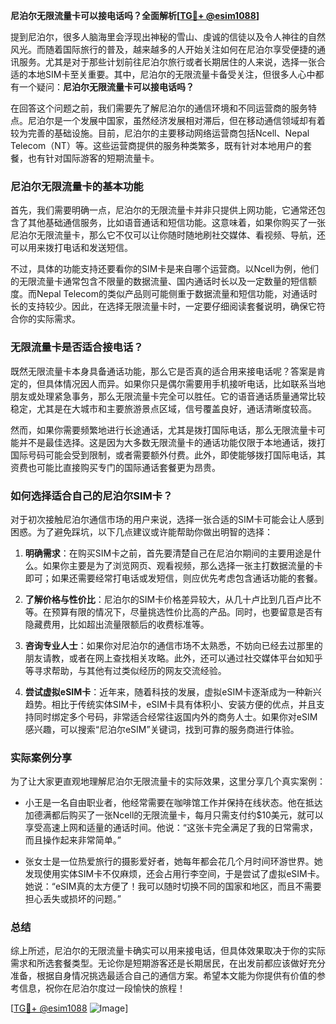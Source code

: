 **尼泊尔无限流量卡可以接电话吗？全面解析[[TG💪+ @esim1088](https://t.me/s/esim1088)]**

提到尼泊尔，很多人脑海里会浮现出神秘的雪山、虔诚的信徒以及令人神往的自然风光。而随着国际旅行的普及，越来越多的人开始关注如何在尼泊尔享受便捷的通讯服务。尤其是对于那些计划前往尼泊尔旅行或者长期居住的人来说，选择一张合适的本地SIM卡至关重要。其中，尼泊尔的无限流量卡备受关注，但很多人心中都有一个疑问：**尼泊尔无限流量卡可以接电话吗？**

在回答这个问题之前，我们需要先了解尼泊尔的通信环境和不同运营商的服务特点。尼泊尔是一个发展中国家，虽然经济发展相对滞后，但在移动通信领域却有着较为完善的基础设施。目前，尼泊尔的主要移动网络运营商包括Ncell、Nepal Telecom（NT）等。这些运营商提供的服务种类繁多，既有针对本地用户的套餐，也有针对国际游客的短期流量卡。

### 尼泊尔无限流量卡的基本功能

首先，我们需要明确一点，尼泊尔的无限流量卡并非只提供上网功能，它通常还包含了其他基础通信服务，比如语音通话和短信功能。这意味着，如果你购买了一张尼泊尔无限流量卡，那么它不仅可以让你随时随地刷社交媒体、看视频、导航，还可以用来拨打电话和发送短信。

不过，具体的功能支持还要看你的SIM卡是来自哪个运营商。以Ncell为例，他们的无限流量卡通常包含不限量的数据流量、国内通话时长以及一定数量的短信额度。而Nepal Telecom的类似产品则可能侧重于数据流量和短信功能，对通话时长的支持较少。因此，在选择无限流量卡时，一定要仔细阅读套餐说明，确保它符合你的实际需求。

### 无限流量卡是否适合接电话？

既然无限流量卡本身具备通话功能，那么它是否真的适合用来接电话呢？答案是肯定的，但具体情况因人而异。如果你只是偶尔需要用手机接听电话，比如联系当地朋友或处理紧急事务，那么无限流量卡完全可以胜任。它的语音通话质量通常比较稳定，尤其是在大城市和主要旅游景点区域，信号覆盖良好，通话清晰度较高。

然而，如果你需要频繁地进行长途通话，尤其是拨打国际电话，那么无限流量卡可能并不是最佳选择。这是因为大多数无限流量卡的通话功能仅限于本地通话，拨打国际号码可能会受到限制，或者需要额外付费。此外，即使能够拨打国际电话，其资费也可能比直接购买专门的国际通话套餐更为昂贵。

### 如何选择适合自己的尼泊尔SIM卡？

对于初次接触尼泊尔通信市场的用户来说，选择一张合适的SIM卡可能会让人感到困惑。为了避免踩坑，以下几点建议或许能帮助你做出明智的选择：

1. **明确需求**：在购买SIM卡之前，首先要清楚自己在尼泊尔期间的主要用途是什么。如果你主要是为了浏览网页、观看视频，那么选择一张主打数据流量的卡即可；如果还需要经常打电话或发短信，则应优先考虑包含通话功能的套餐。

2. **了解价格与性价比**：尼泊尔的SIM卡价格差异较大，从几十卢比到几百卢比不等。在预算有限的情况下，尽量挑选性价比高的产品。同时，也要留意是否有隐藏费用，比如超出流量限额后的收费标准等。

3. **咨询专业人士**：如果你对尼泊尔的通信市场不太熟悉，不妨向已经去过那里的朋友请教，或者在网上查找相关攻略。此外，还可以通过社交媒体平台如知乎等寻求帮助，与其他有过类似经历的网友交流经验。

4. **尝试虚拟eSIM卡**：近年来，随着科技的发展，虚拟eSIM卡逐渐成为一种新兴趋势。相比于传统实体SIM卡，eSIM卡具有体积小、安装方便的优点，并且支持同时绑定多个号码，非常适合经常往返国内外的商务人士。如果你对eSIM感兴趣，可以搜索“尼泊尔eSIM”关键词，找到可靠的服务商进行体验。

### 实际案例分享

为了让大家更直观地理解尼泊尔无限流量卡的实际效果，这里分享几个真实案例：

- 小王是一名自由职业者，他经常需要在咖啡馆工作并保持在线状态。他在抵达加德满都后购买了一张Ncell的无限流量卡，每月只需支付约$10美元，就可以享受高速上网和适量的通话时间。他说：“这张卡完全满足了我的日常需求，而且操作起来非常简单。”

- 张女士是一位热爱旅行的摄影爱好者，她每年都会花几个月时间环游世界。她发现使用实体SIM卡不仅麻烦，还会占用行李空间，于是尝试了虚拟eSIM卡。她说：“eSIM真的太方便了！我可以随时切换不同的国家和地区，而且不需要担心丢失或损坏的问题。”

### 总结

综上所述，尼泊尔的无限流量卡确实可以用来接电话，但具体效果取决于你的实际需求和所选套餐类型。无论你是短期游客还是长期居民，在出发前都应该做好充分准备，根据自身情况挑选最适合自己的通信方案。希望本文能为你提供有价值的参考信息，祝你在尼泊尔度过一段愉快的旅程！

[[TG💪+ @esim1088](https://t.me/s/esim1088) ![Image](https://i.postimg.cc/4NQfJmqS/Snipaste-2025-05-13-00-14-12.png)]